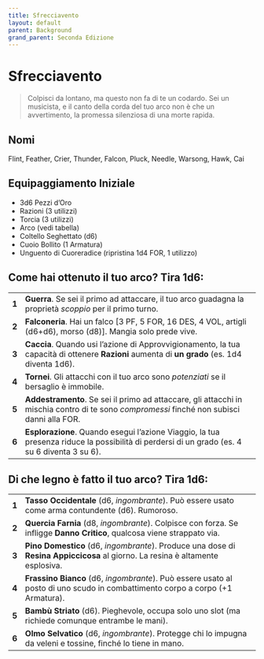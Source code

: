```yaml
---
title: Sfrecciavento
layout: default
parent: Background
grand_parent: Seconda Edizione
---
```


# Sfrecciavento

> Colpisci da lontano, ma questo non fa di te un codardo. Sei un musicista, e il canto della corda del tuo arco non è che un avvertimento, la promessa silenziosa di una morte rapida.

## Nomi

Flint, Feather, Crier, Thunder, Falcon, Pluck, Needle, Warsong, Hawk, Cai

## Equipaggiamento Iniziale

- 3d6 Pezzi d’Oro  
- Razioni (3 utilizzi)  
- Torcia (3 utilizzi)  
- Arco (vedi tabella)  
- Coltello Seghettato (d6)  
- Cuoio Bollito (1 Armatura)  
- Unguento di Cuoreradice (ripristina 1d4 FOR, 1 utilizzo)

## Come hai ottenuto il tuo arco? Tira 1d6:

|       |                                                                                                                                               |
| ----- | --------------------------------------------------------------------------------------------------------------------------------------------- |
| **1** | **Guerra**. Se sei il primo ad attaccare, il tuo arco guadagna la proprietà _scoppio_ per il primo turno.                                     |
| **2** | **Falconeria**. Hai un falco [3 PF, 5 FOR, 16 DES, 4 VOL, artigli (d6+d6), morso (d8)]. Mangia solo prede vive.                               |
| **3** | **Caccia**. Quando usi l’azione di Approvvigionamento, la tua capacità di ottenere **Razioni** aumenta di **un grado** (es. 1d4 diventa 1d6). |
| **4** | **Tornei**. Gli attacchi con il tuo arco sono _potenziati_ se il bersaglio è immobile.                                                        |
| **5** | **Addestramento**. Se sei il primo ad attaccare, gli attacchi in mischia contro di te sono _compromessi_ finché non subisci danni alla FOR.   |
| **6** | **Esplorazione**. Quando esegui l’azione Viaggio, la tua presenza riduce la possibilità di perdersi di un grado (es. 4 su 6 diventa 3 su 6).  |

## Di che legno è fatto il tuo arco? Tira 1d6:

|       |                                                                                                                                |
| ----- | ------------------------------------------------------------------------------------------------------------------------------ |
| **1** | **Tasso Occidentale** (d6, _ingombrante_). Può essere usato come arma contundente (d6). Rumoroso.                              |
| **2** | **Quercia Farnia** (d8, _ingombrante_). Colpisce con forza. Se infligge **Danno Critico**, qualcosa viene strappato via.       |
| **3** | **Pino Domestico** (d6, _ingombrante_). Produce una dose di **Resina Appiccicosa** al giorno. La resina è altamente esplosiva. |
| **4** | **Frassino Bianco** (d6, _ingombrante_). Può essere usato al posto di uno scudo in combattimento corpo a corpo (+1 Armatura).  |
| **5** | **Bambù Striato** (d6). Pieghevole, occupa solo uno slot (ma richiede comunque entrambe le mani).                              |
| **6** | **Olmo Selvatico** (d6, _ingombrante_). Protegge chi lo impugna da veleni e tossine, finché lo tiene in mano.                  |
